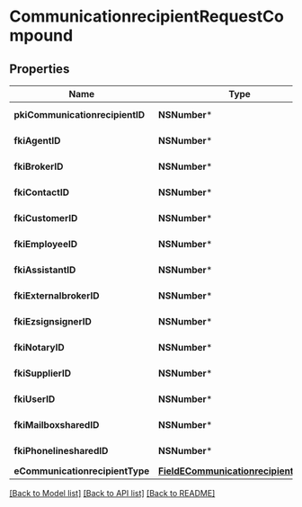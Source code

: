 # CommunicationrecipientRequestCompound

## Properties
Name | Type | Description | Notes
------------ | ------------- | ------------- | -------------
**pkiCommunicationrecipientID** | **NSNumber*** | The unique ID of the Communicationrecipient. | [optional] 
**fkiAgentID** | **NSNumber*** | The unique ID of the Agent. | [optional] 
**fkiBrokerID** | **NSNumber*** | The unique ID of the Broker. | [optional] 
**fkiContactID** | **NSNumber*** | The unique ID of the Contact | [optional] 
**fkiCustomerID** | **NSNumber*** | The unique ID of the Customer. | [optional] 
**fkiEmployeeID** | **NSNumber*** | The unique ID of the Employee. | [optional] 
**fkiAssistantID** | **NSNumber*** | The unique ID of the Assistant. | [optional] 
**fkiExternalbrokerID** | **NSNumber*** | The unique ID of the Externalbroker. | [optional] 
**fkiEzsignsignerID** | **NSNumber*** | The unique ID of the Ezsignsigner | [optional] 
**fkiNotaryID** | **NSNumber*** | The unique ID of the Notary. | [optional] 
**fkiSupplierID** | **NSNumber*** | The unique ID of the Supplier. | [optional] 
**fkiUserID** | **NSNumber*** | The unique ID of the User | [optional] 
**fkiMailboxsharedID** | **NSNumber*** | The unique ID of the Mailboxshared | [optional] 
**fkiPhonelinesharedID** | **NSNumber*** | The unique ID of the Phonelineshared | [optional] 
**eCommunicationrecipientType** | [**FieldECommunicationrecipientType***](FieldECommunicationrecipientType.md) |  | [optional] 

[[Back to Model list]](../README.md#documentation-for-models) [[Back to API list]](../README.md#documentation-for-api-endpoints) [[Back to README]](../README.md)


